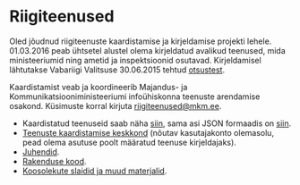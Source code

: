 # Riigiteenused
Oled jõudnud riigiteenuste kaardistamise ja kirjeldamise projekti lehele. 01.03.2016 peab ühtsetel alustel olema kirjeldatud avalikud teenused, mida ministeeriumid ning ametid ja inspektsioonid osutavad. Kirjeldamisel lähtutakse Vabariigi Valitsuse 30.06.2015 tehtud [otsustest](https://www.mkm.ee/sites/default/files/avalike_teenuste_omanike_maaratlemise_analyys_ja_ettepanekud.pdf "https://www.mkm.ee/sites/default/files/avalike_teenuste_omanike_maaratlemise_analyys_ja_ettepanekud.pdf").

Kaardistamist veab ja koordineerib Majandus- ja Kommunikatsiooniministeeriumi infoühiskonna teenuste arendamise osakond. Küsimuste korral kirjuta riigiteenused@mkm.ee.

- Kaardistatud teenuseid saab näha [siin](https://www.mkm.ee/et/teenuste-otsing "https://www.mkm.ee/et/teenuste-otsing"), sama asi JSON formaadis on [siin](https://www.riigiteenused.ee/api/et/all "https://www.riigiteenused.ee/api/et/all").
- [Teenuste kaardistamise keskkond](https://www.riigiteenused.ee/ "https://www.riigiteenused.ee/") (nõutav kasutajakonto olemasolu, pead olema asutuse poolt määratud teenuse kirjeldajaks).
- [Juhendid](https://github.com/MKM-ITAO/riigiteenused/tree/master/Juhendid "https://github.com/MKM-ITAO/riigiteenused/tree/master/Juhendid").
- [Rakenduse kood](https://github.com/MKM-ITAO/riigiteenused/tree/master/Rakenduse%20kood/Riigiteenused%20code%20documentation "https://github.com/MKM-ITAO/riigiteenused/tree/master/Rakenduse%20kood/Riigiteenused%20code%20documentation").
- [Koosolekute slaidid ja muud materjalid](https://github.com/MKM-ITAO/riigiteenused/tree/master/Koosolekute%20materjalid/ "https://github.com/MKM-ITAO/riigiteenused/tree/master/Koosolekute%20materjalid/").
